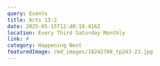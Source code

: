 ```yaml
---
query: Events
title: Acts 13:2
date: 2025-05-15T12:40:19.416Z
location: Every Third Saturday Monthly
link: #
category: Happening Next
featuredImage: /md_images/18242788_tp243-23.jpg
---
```

